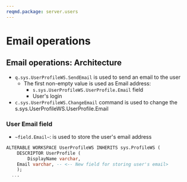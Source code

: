 ```yaml
---
reqmd.package: server.users
---
```


# Email operations

## Email operations: Architecture

- `q.sys.UserProfileWS.SendEmail` is used to send an email to the user
  - The first non-empty value is used as Email address:
    - `s.sys.UserProfileWS.UserProfile.Email` field
    - User's login
- `c.sys.UserProfileWS.ChangeEmail` command is used to change the s.sys.UserProfileWS.UserProfile.Email

### User Email field

- `~field.Email~`: is used to store the user's email address

```sql
ALTERABLE WORKSPACE UserProfileWS INHERITS sys.ProfileWS (
	DESCRIPTOR UserProfile (
		DisplayName varchar,
    Email varchar, -- <-- New field for storing user's email>
	);
  ...
```
